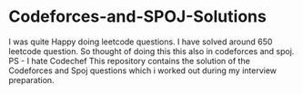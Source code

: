 # Codeforces-and-SPOJ-Solutions
I was quite Happy doing leetcode questions. I have solved around 650 leetcode question. So thought of doing this this also in codeforces and spoj. PS - I hate Codechef
This repository contains the solution of the Codeforces and Spoj questions which i worked out during my interview preparation.
